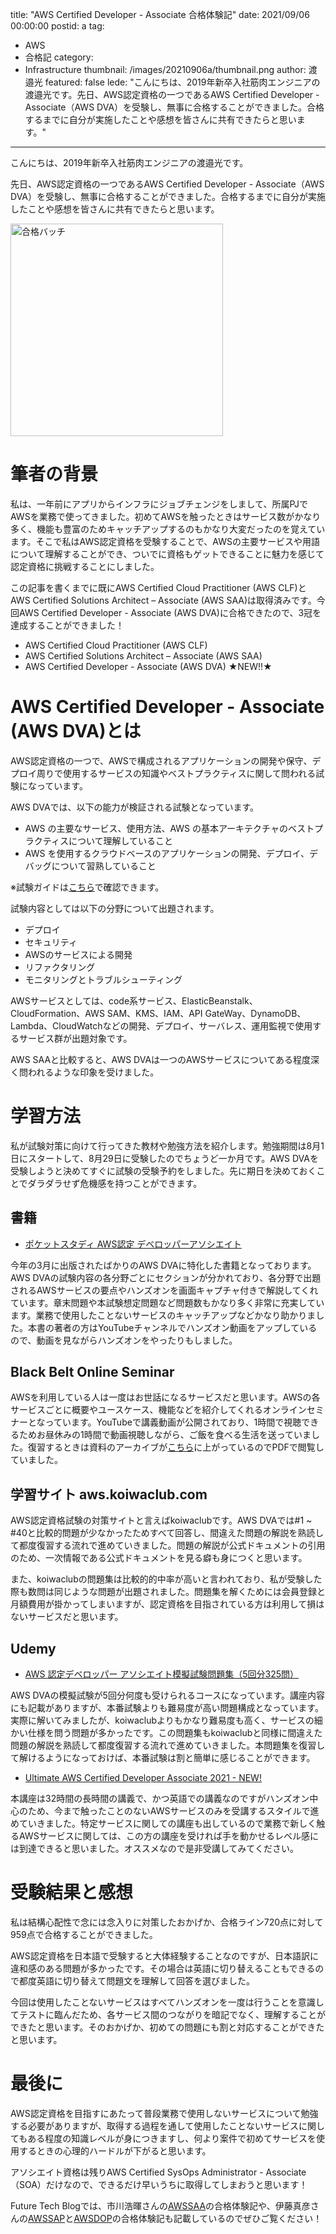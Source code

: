 title: "AWS Certified Developer - Associate 合格体験記"
date: 2021/09/06 00:00:00
postid: a
tag:
  - AWS
  - 合格記
category:
  - Infrastructure
thumbnail: /images/20210906a/thumbnail.png
author: 渡邉光
featured: false
lede: "こんにちは、2019年新卒入社筋肉エンジニアの渡邉光です。先日、AWS認定資格の一つであるAWS Certified Developer - Associate（AWS DVA）を受験し、無事に合格することができました。合格するまでに自分が実施したことや感想を皆さんに共有できたらと思います。"
---
こんにちは、2019年新卒入社筋肉エンジニアの渡邉光です。

先日、AWS認定資格の一つであるAWS Certified Developer - Associate（AWS DVA）を受験し、無事に合格することができました。合格するまでに自分が実施したことや感想を皆さんに共有できたらと思います。

<img src="/images/20210906a/合格バッチ.png" alt="合格バッチ" width="340" height="340" loading="lazy">


# 筆者の背景
私は、一年前にアプリからインフラにジョブチェンジをしまして、所属PJでAWSを業務で使ってきました。初めてAWSを触ったときはサービス数がかなり多く、機能も豊富のためキャッチアップするのもかなり大変だったのを覚えています。そこで私はAWS認定資格を受験することで、AWSの主要サービスや用語について理解することができ、ついでに資格もゲットできることに魅力を感じて認定資格に挑戦することにしました。

この記事を書くまでに既にAWS Certified Cloud Practitioner (AWS CLF)とAWS Certified Solutions Architect – Associate (AWS SAA)は取得済みです。今回AWS Certified Developer - Associate (AWS DVA)に合格できたので、3冠を達成することができました！

- AWS Certified Cloud Practitioner (AWS CLF)
- AWS Certified Solutions Architect – Associate (AWS SAA)
- AWS Certified Developer - Associate (AWS DVA) ★NEW!!★

# AWS Certified Developer - Associate (AWS DVA)とは
AWS認定資格の一つで、AWSで構成されるアプリケーションの開発や保守、デプロイ周りで使用するサービスの知識やベストプラクティスに関して問われる試験になっています。

AWS DVAでは、以下の能力が検証される試験となっています。

- AWS の主要なサービス、使用方法、AWS の基本アーキテクチャのベストプラクティスについて理解していること
- AWS を使用するクラウドベースのアプリケーションの開発、デプロイ、デバッグについて習熟していること

※試験ガイドは[こちら](https://aws.amazon.com/jp/certification/certified-developer-associate/?ch=tile&tile=getstarted)で確認できます。


試験内容としては以下の分野について出題されます。

- デプロイ
- セキュリティ
- AWSのサービスによる開発
- リファクタリング
- モニタリングとトラブルシューティング

AWSサービスとしては、code系サービス、ElasticBeanstalk、CloudFormation、AWS SAM、KMS、IAM、API GateWay、DynamoDB、Lambda、CloudWatchなどの開発、デプロイ、サーバレス、運用監視で使用するサービス群が出題対象です。

AWS SAAと比較すると、AWS DVAは一つのAWSサービスについてある程度深く問われるような印象を受けました。

# 学習方法
私が試験対策に向けて行ってきた教材や勉強方法を紹介します。勉強期間は8月1日にスタートして、8月29日に受験したのでちょうど一か月です。AWS DVAを受験しようと決めてすぐに試験の受験予約をしました。先に期日を決めておくことでダラダラせず危機感を持つことができます。

## 書籍
- [ポケットスタディ AWS認定 デベロッパーアソシエイト](https://www.amazon.co.jp/dp/4798063401)

今年の3月に出版されたばかりのAWS DVAに特化した書籍となっております。AWS DVAの試験内容の各分野ごとにセクションが分かれており、各分野で出題されるAWSサービスの要点やハンズオンを画面キャプチャ付きで解説してくれています。章末問題や本試験想定問題など問題数もかなり多く非常に充実しています。業務で使用したことないサービスのキャッチアップなどかなり助かりました。本書の著者の方はYouTubeチャンネルでハンズオン動画をアップしているので、動画を見ながらハンズオンをやったりもしました。

## Black Belt Online Seminar
AWSを利用している人は一度はお世話になるサービスだと思います。AWSの各サービスごとに概要やユースケース、機能などを紹介してくれるオンラインセミナーとなっています。YouTubeで講義動画が公開されており、1時間で視聴できるためお昼休みの1時間で動画視聴しながら、ご飯を食べる生活を送っていました。復習するときは資料のアーカイブが[こちら](https://aws.amazon.com/jp/aws-jp-introduction/aws-jp-webinar-service-cut/)に上がっているのでPDFで閲覧していました。

## 学習サイト aws.koiwaclub.com
AWS認定資格試験の対策サイトと言えばkoiwaclubです。AWS DVAでは#1 ~ #40と比較的問題が少なかったためすべて回答し、間違えた問題の解説を熟読して都度復習する流れで進めていきました。問題の解説が公式ドキュメントの引用のため、一次情報である公式ドキュメントを見る癖も身につくと思います。

また、koiwaclubの問題集は比較的的中率が高いと言われており、私が受験した際も数問は同じような問題が出題されました。問題集を解くためには会員登録と月額費用が掛かってしまいますが、認定資格を目指されている方は利用して損はないサービスだと思います。

## Udemy
- [AWS 認定デベロッパー アソシエイト模擬試験問題集（5回分325問）](https://www.udemy.com/course/aws-31955/)

AWS DVAの模擬試験が5回分何度も受けられるコースになっています。講座内容にも記載がありますが、本番試験よりも難易度が高い問題構成となっています。実際に解いてみましたが、koiwaclubよりもかなり難易度も高く、サービスの細かい仕様を問う問題が多かったです。この問題集もkoiwaclubと同様に間違えた問題の解説を熟読して都度復習する流れで進めていきました。本問題集を復習して解けるようになっておけば、本番試験は割と簡単に感じることができます。

- [Ultimate AWS Certified Developer Associate 2021 - NEW!](https://www.udemy.com/course/aws-certified-developer-associate-dva-c01/)

本講座は32時間の長時間の講義で、かつ英語での講義なのですがハンズオン中心のため、今まで触ったことのないAWSサービスのみを受講するスタイルで進めていきました。特定サービスに関しての講座も出しているので業務で新しく触るAWSサービスに関しては、この方の講座を受ければ手を動かせるレベル感には到達できると思いました。オススメなので是非受講してみてください。

# 受験結果と感想
私は結構心配性で念には念入りに対策したおかげか、合格ライン720点に対して959点で合格することができました。

AWS認定資格を日本語で受験すると大体経験することなのですが、日本語訳に違和感のある問題が多かったです。その場合は英語に切り替えることもできるので都度英語に切り替えて問題文を理解して回答を選びました。

今回は使用したことないサービスはすべてハンズオンを一度は行うことを意識してテストに臨んだため、各サービス間のつながりを暗記でなく、理解することができたと思います。そのおかげか、初めての問題にも割と対応することができたと思います。

# 最後に

AWS認定資格を目指すにあたって普段業務で使用しないサービスについて勉強する必要がありますが、取得する過程を通して使用したことないサービスに関してもある程度の知識レベルが身につきますし、何より案件で初めてサービスを使用するときの心理的ハードルが下がると思います。

アソシエイト資格は残りAWS Certified SysOps Administrator - Associate（SOA）だけなので、できるだけ早いうちに取得してしまおうと思います！

Future Tech Blogでは、市川浩暉さんの[AWSSAA](/articles/20210818b/)の合格体験記や、伊藤真彦さんの[AWSSAP](/articles/20210607a/)と[AWSDOP](/articles/20210825a/)の合格体験記も記載しているのでぜひご覧ください！

